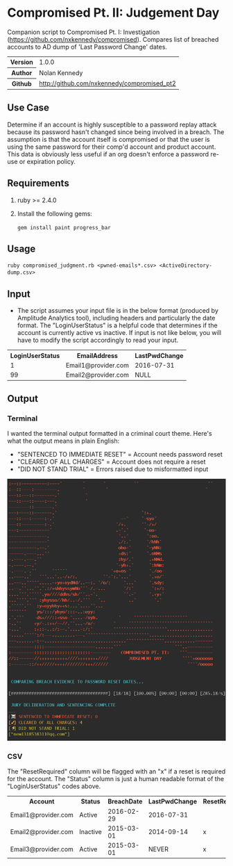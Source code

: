 
# Compromised Pt. II: Judgement Day

Companion script to Compromised Pt. I: Investigation (https://github.com/nxkennedy/compromised). Compares list of breached accounts to AD dump of 'Last Password Change' dates.

<table>
    <tr>
        <th>Version</th>
        <td>1.0.0</td>
    </tr>
    <tr>
       <th>Author</th>
       <td>Nolan Kennedy
    </tr>
    <tr>
        <th>Github</th>
        <td><a href="http://github.com/nxkennedy/compromised_pt2">http://github.com/nxkennedy/compromised_pt2</a></td>
    </tr>
</table>

## Use Case

Determine if an account is highly susceptible to a password replay attack because its password hasn't changed since being involved in a breach. The assumption is that the account itself is compromised or that the user is using the same password for their comp'd account and product account. This data is obviously less useful if an org doesn't enforce a password re-use or expiration policy.

## Requirements

1. ruby >= 2.4.0
2. Install the following gems:

    `gem install paint progress_bar`

## Usage

    ruby compromised_judgment.rb <pwned-emails*.csv> <ActiveDirectory-dump.csv>

## Input
* The script assumes your input file is in the below format (produced by Amplitude Analytics tool), including headers and particularly the date format. The "LoginUserStatus" is a helpful code that determines if the account is currently active vs inactive. If input is not like below, you will have to modify the script accordingly to read your input. 

<table>
 <tr>
  <th>LoginUserStatus</th>
  <th>EmailAddress</th>
  <th>LastPwdChange</th>
 </tr>
 <tr>
  <td>1</td>
  <td>Email1@provider.com</td>
  <td>2016-07-31</td>
 </tr>
 <tr>
  <td>99</td>
  <td>Email2@provider.com</td>
  <td>NULL</td>
 </tr>
</table>

## Output
### Terminal
I wanted the terminal output formatted in a criminal court theme. Here's what the output means in plain English:
* "SENTENCED TO IMMEDIATE RESET" = Account needs password reset
* "CLEARED OF ALL CHARGES" = Account does not require a reset
* "DID NOT STAND TRIAL" = Errors raised due to misformatted input

!['compromised' script terminal screenshot](screenshots/compromised_judgement-output.png)

### CSV
The "ResetRequired" column will be flagged with an "x" if a reset is required for the account. The "Status" column is just a human readable format of the "LoginUserStatus" codes above. 

<table>
 <tr>
  <th>Account</th>
  <th>Status</th>
  <th>BreachDate</th>
  <th>LastPwdChange</th>
  <th>ResetRequired</th>
 </tr>
 <tr>
  <td>Email1@provider.com</td>
  <td>Active</td>
  <td>2016-02-29</td>
  <td>2016-07-31</td>
  <td></td>
 </tr>
 <tr>
  <td>Email2@provider.com</td>
  <td>Inactive</td>
  <td>2015-03-01</td>
  <td>2014-09-14</td>
  <td>x</td>
 </tr>
 <tr>
  <td>Email3@provider.com</td>
  <td>Active</td>
  <td>2015-03-01</td>
  <td>NEVER</td>
  <td>x</td>
 </tr>
</table>

